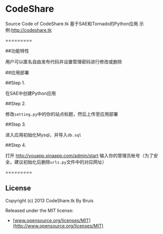 CodeShare
=========

Source Code of CodeShare.tk 基于SAE和Tornado的Python应用 示例:http://codeshare.tk

=========

##功能特性

用户可以匿名自由发布代码并设置管理密码进行修改或删除

##应用部署

##Step 1.

在SAE中创建Python应用

##Step 2.

修改`setting.py`中的你的站点标题，然后上传至应用部署

##Step 3.

进入应用初始化Mysql，并导入`db.sql`

##Step 4.

打开 http://youapp.sinaapp.com/admin/start 输入你的管理员帐号（为了安全，建议初始化后删除`urls.py`文件中的对应网址）

=========

## License

Copyright (c) 2013 CodeShare.tk By Bruis

Released under the MIT license:

* [www.opensource.org/licenses/MIT](http://www.opensource.org/licenses/MIT)
